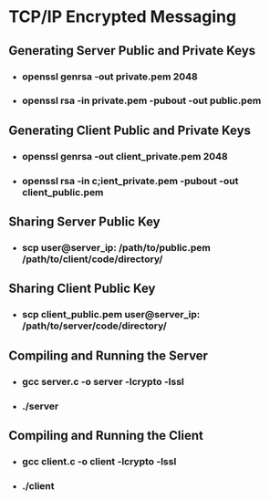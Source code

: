 # TCP/IP Encrypted Messaging

## Generating Server Public and Private Keys
- ### openssl genrsa -out private.pem 2048
- ### openssl rsa -in private.pem -pubout -out public.pem

## Generating Client Public and Private Keys
- ### openssl genrsa -out client_private.pem 2048
- ### openssl rsa -in c;ient_private.pem -pubout -out client_public.pem

## Sharing Server Public Key
- ### scp user@server_ip: /path/to/public.pem /path/to/client/code/directory/

## Sharing Client Public Key
- ### scp client_public.pem user@server_ip: /path/to/server/code/directory/

## Compiling and Running the Server
- ### gcc server.c -o server -lcrypto -lssl
- ### ./server

## Compiling and Running the Client
- ### gcc client.c -o client -lcrypto -lssl
- ### ./client
